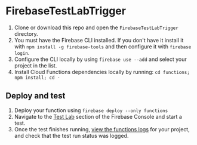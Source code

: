 # FirebaseTestLabTrigger

1. Clone or download this repo and open the `FirebaseTestLabTrigger`
   directory.
2. You must have the Firebase CLI installed. If you don't have it install it
   with `npm install -g firebase-tools` and then configure it with
   `firebase login`.
3. Configure the CLI locally by using `firebase use --add` and select your
   project in the list.
4. Install Cloud Functions dependencies locally by running:
   `cd functions; npm install; cd -`

## Deploy and test

1.  Deploy your function using `firebase deploy --only functions`
2.  Navigate to the
    [Test Lab](https://console.firebase.google.com/u/0/project/_/testlab/histories)
    section of the Firebase Console and start a test.
1.  Once the test finishes running,
    [view the functions logs](https://console.firebase.google.com/u/0/project/_/functions/logs?severity=DEBUG)
    for your project, and check that the test run status was logged.
